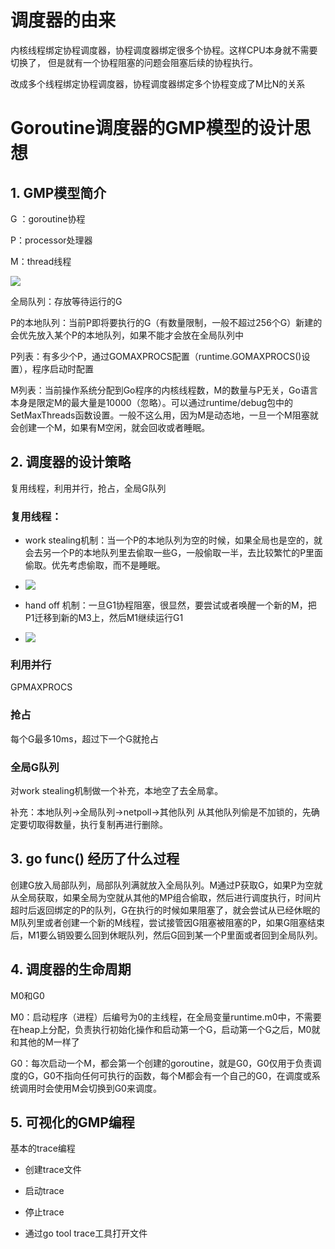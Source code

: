 # 调度器的由来

内核线程绑定协程调度器，协程调度器绑定很多个协程。这样CPU本身就不需要切换了， 但是就有一个协程阻塞的问题会阻塞后续的协程执行。

改成多个线程绑定协程调度器，协程调度器绑定多个协程变成了M比N的关系

# Goroutine调度器的GMP模型的设计思想

## 1. GMP模型简介

G ：goroutine协程

P：processor处理器

M：thread线程

![](C:\Users\ljc\Documents\GitHub\--\看视频啦\刘丹冰Aceld\图片\GMP.PNG)

全局队列：存放等待运行的G

P的本地队列：当前P即将要执行的G（有数量限制，一般不超过256个G）新建的会优先放入某个P的本地队列，如果不能才会放在全局队列中

P列表：有多少个P，通过GOMAXPROCS配置（runtime.GOMAXPROCS()设置），程序启动时配置

M列表：当前操作系统分配到Go程序的内核线程数，M的数量与P无关，Go语言本身是限定M的最大量是10000（忽略）。可以通过runtime/debug包中的SetMaxThreads函数设置。一般不这么用，因为M是动态地，一旦一个M阻塞就会创建一个M，如果有M空闲，就会回收或者睡眠。

## 2. 调度器的设计策略

复用线程，利用并行，抢占，全局G队列

### 复用线程：

- work stealing机制：当一个P的本地队列为空的时候，如果全局也是空的，就会去另一个P的本地队列里去偷取一些G，一般偷取一半，去比较繁忙的P里面偷取。优先考虑偷取，而不是睡眠。

- ![](C:\Users\ljc\Documents\GitHub\--\看视频啦\刘丹冰Aceld\图片\work%20stealing.PNG)

- hand off 机制：一旦G1协程阻塞，很显然，要尝试或者唤醒一个新的M，把P1迁移到新的M3上，然后M1继续运行G1

- ![](C:\Users\ljc\Documents\GitHub\--\看视频啦\刘丹冰Aceld\图片\hand%20off.PNG)

### 利用并行

GPMAXPROCS

### 抢占

每个G最多10ms，超过下一个G就抢占

### 全局G队列

对work stealing机制做一个补充，本地空了去全局拿。

补充：本地队列->全局队列->netpoll->其他队列 从其他队列偷是不加锁的，先确定要切取得数量，执行复制再进行删除。

## 3. go func() 经历了什么过程

创建G放入局部队列，局部队列满就放入全局队列。M通过P获取G，如果P为空就从全局获取，如果全局为空就从其他的MP组合偷取，然后进行调度执行，时间片超时后返回绑定的P的队列，G在执行的时候如果阻塞了，就会尝试从已经休眠的M队列里或者创建一个新的M线程，尝试接管因G阻塞被阻塞的P，如果G阻塞结束后，M1要么销毁要么回到休眠队列，然后G回到某一个P里面或者回到全局队列。

## 4. 调度器的生命周期

M0和G0

M0：启动程序（进程）后编号为0的主线程，在全局变量runtime.m0中，不需要在heap上分配，负责执行初始化操作和启动第一个G，启动第一个G之后，M0就和其他的M一样了

G0：每次启动一个M，都会第一个创建的goroutine，就是G0，G0仅用于负责调度的G，G0不指向任何可执行的函数，每个M都会有一个自己的G0，在调度或系统调用时会使用M会切换到G0来调度。

## 5. 可视化的GMP编程

基本的trace编程

- 创建trace文件

- 启动trace

- 停止trace

- 通过go tool trace工具打开文件

